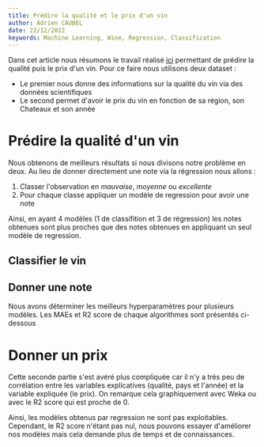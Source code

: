 ```yaml
---
title: Prédire la qualité et le prix d'un vin
author: Adrien CAUBEL
date: 22/12/2022
keywords: Machine Learning, Wine, Regression, Classification
---
```


Dans cet article nous résumons le travail réalisé [ici](tp_regression.pdf) permettant de prédire la qualité puis le prix d'un vin. Pour ce faire nous utilisons deux dataset :

* Le premier nous donne des informations sur la qualité du vin via des données scientifiques
* Le second permet d'avoir le prix du vin en fonction de sa région, son Chateaux et son année

# Prédire la qualité d'un vin
Nous obtenons de meilleurs résultats si nous divisons notre problème en deux. Au lieu de donner directement une note via la régression nous allons :

1. Classer l'observation en *mauvaise*, *moyenne* ou *excellente*
2. Pour chaque classe appliquer un modèle de regression pour avoir une note

Ainsi, en ayant 4 modèles (1 de classifition et 3 de régression) les notes obtenues sont plus proches que des notes obtenues en appliquant un seul modèle de regression.

## Classifier le vin


## Donner une note
Nous avons déterminer les meilleurs hyperparamètres pour plusieurs modèles. Les MAEs et R2 score de chaque algorithmes sont présentés ci-dessous

# Donner un prix
Cette seconde partie s'est avéré plus compliquée car il n'y a très peu de corrélation entre les variables explicatives (qualité, pays et l'année) et la variable expliquée (le prix). On remarque cela graphiquement avec Weka ou avec le R2 score qui est proche de 0.

Ainsi, les modèles obtenus par regression ne sont pas exploitables. Cependant, le R2 score n'étant pas nul, nous pouvons essayer d'améliorer nos modèles mais cela demande plus de temps et de connaissances.